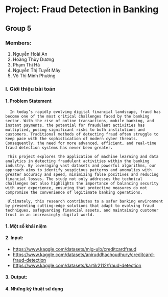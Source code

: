 # Project: Fraud Detection in Banking
## Group 5
### Members: 
1. Nguyễn Hoài An
2. Hoàng Thùy Dương
3. Phạm Thị Hà
4. Nguyễn Thị Tuyết Mây
5. Võ Thị Minh Phương
### I. Giới thiệu bài toán 
#### 1. Problem Statement
      In today’s rapidly evolving digital financial landscape, fraud has become one of the most critical challenges faced by the banking sector. With the rise of online transactions, mobile banking, and instant payments, the potential for fraudulent activities has multiplied, posing significant risks to both institutions and customers. Traditional methods of detecting fraud often struggle to keep pace with the sophistication of modern cyber threats. Consequently, the need for more advanced, efficient, and real-time fraud detection systems has never been greater.

     This project explores the application of machine learning and data analytics in detecting fraudulent activities within the banking industry. By leveraging vast datasets and powerful algorithms, our approach aims to identify suspicious patterns and anomalies with greater accuracy and speed, minimizing false positives and reducing financial losses. The study not only addresses the technical challenges but also highlights the importance of balancing security with user experience, ensuring that protective measures do not compromise the convenience of legitimate banking operations.

     Ultimately, this research contributes to a safer banking environment by presenting cutting-edge solutions that adapt to evolving fraud techniques, safeguarding financial assets, and maintaining customer trust in an increasingly digital world.


        
#### 1. Một số khái niệm 
#### 2. Input: 
- https://www.kaggle.com/datasets/mlg-ulb/creditcardfraud 
- https://www.kaggle.com/datasets/aniruddhachoudhury/creditcard-fraud-detection
- https://www.kaggle.com/datasets/kartik2112/fraud-detection

#### 3. Output: 
#### 4. Những kỹ thuật sử dụng
